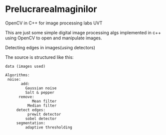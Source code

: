 # PrelucrareaImaginilor
OpenCV in C++ for image processing labs UVT

This are just some simple digital image processing algs implemented in c++ using OpenCV to open and manipulate images.
    
Detecting edges in images(using detectors)
   
The source is structured like this:

    data (images used)
   
    Algorithms:
     noise:
           add:
             Gaussian noise
             Salt & pepper
          remove:
                Mean filter
              Median filter
         detect edges:
              prewit detector
             sobel detector
         segmentation:
             adaptive thresholding    
     
